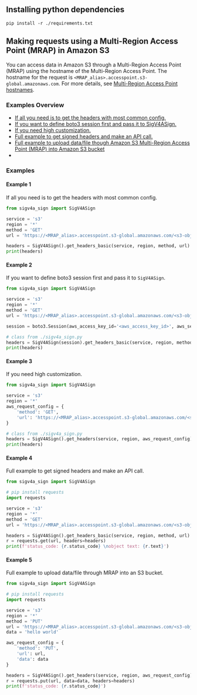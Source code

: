 ## Installing python dependencies

```pip install -r ./requirements.txt```

## Making requests using a Multi-Region Access Point (MRAP) in Amazon S3

You can access data in Amazon S3 through a Multi-Region Access Point (MRAP) using the hostname of the Multi-Region Access Point.
The hostname for the request is `<MRAP_alias>.accesspoint.s3-global.amazonaws.com`. For more details, see [Multi-Region Access Point hostnames](https://docs.aws.amazon.com/AmazonS3/latest/userguide/MultiRegionAccessPointRequests.html#MultiRegionAccessPointHostname).

### Examples Overview
- [If all you need is to get the headers with most common config.](#Example-1)  
- [If you want to define boto3 session first and pass it to SigV4ASign.](#Example-2)  
- [If you need high customization.](#Example-3)  
- [Full example to get signed headers and make an API call.](#Example-4)  
- [Full example to upload data/file though Amazon S3 Multi-Region Access Point (MRAP) into Amazon S3 bucket](#Example-5)
- 

### Examples

#### Example 1
If all you need is to get the headers with most common config.

```python
from sigv4a_sign import SigV4ASign

service = 's3'
region = '*'
method = 'GET'
url = 'https://<MRAP_alias>.accesspoint.s3-global.amazonaws.com/<s3-object-key>'

headers = SigV4ASign().get_headers_basic(service, region, method, url)
print(headers)
```

#### Example 2
If you want to define boto3 session first and pass it to `SigV4ASign`.

```python
from sigv4a_sign import SigV4ASign

service = 's3'
region = '*'
method = 'GET'
url = 'https://<MRAP_alias>.accesspoint.s3-global.amazonaws.com/<s3-object-key>'

session = boto3.Session(aws_access_key_id='<aws_access_key_id>', aws_secret_access_key='<aws_secret_access_key>')

# class from ./sigv4a_sign.py
headers = SigV4ASign(session).get_headers_basic(service, region, method, url)
print(headers)
```

#### Example 3
If you need high customization.

```python
from sigv4a_sign import SigV4ASign

service = 's3'
region = '*'
aws_request_config = {
    'method': 'GET',
    'url': 'https://<MRAP_alias>.accesspoint.s3-global.amazonaws.com/<s3-object-key>',
}

# class from ./sigv4a_sign.py
headers = SigV4ASign().get_headers(service, region, aws_request_config)
print(headers)
```

#### Example 4
Full example to get signed headers and make an API call.

```python
from sigv4a_sign import SigV4ASign

# pip install requests
import requests

service = 's3'
region = '*'
method = 'GET'
url = 'https://<MRAP_alias>.accesspoint.s3-global.amazonaws.com/<s3-object-key>'

headers = SigV4ASign().get_headers_basic(service, region, method, url)
r = requests.get(url, headers=headers)
print(f'status_code: {r.status_code} \nobject text: {r.text}')
```

#### Example 5
Full example to upload data/file through MRAP into an S3 bucket.

```python
from sigv4a_sign import SigV4ASign

# pip install requests
import requests

service = 's3'
region = '*'
method = 'PUT'
url = 'https://<MRAP_alias>.accesspoint.s3-global.amazonaws.com/<s3-object-key>'
data = 'hello world'

aws_request_config = {
    'method': 'PUT',
    'url': url,
    'data': data
}

headers = SigV4ASign().get_headers(service, region, aws_request_config)
r = requests.put(url, data=data, headers=headers)
print(f'status_code: {r.status_code}')
```
